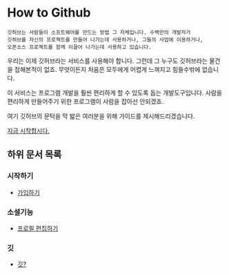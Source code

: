 How to Github
====

```
깃허브는 사람들이 소프트웨어를 만드는 방법 그 자체입니다. 수백만의 개발자가
깃허브를 자신의 프로젝트를 만들어 나가는데 사용하거나, 그들의 사업에 이용하거나,
오픈소스 프로젝트를 함께 이끌어 나가는데 사용하고 있습니다.
```

우리는 이제 깃허브라는 서비스를 사용해야 합니다. 그런데 그 누구도 깃허브라는 물건을 접해본적이 없죠. 무엇이든지 처음은 모두에게 어렵게 느껴지고 힘들수밖에 없습니다.

이 서비스는 프로그램 개발을 훨씬 편리하게 할 수 있도록 돕는 개발도구입니다. 사람을 편리하게 만들어주기 위한 프로그램이 사람을 잡아선 안되겠죠.

여기 깃허브의 문턱을 막 밟은 여러분을 위해 가이드를 제시해드리겠습니다.

[지금 시작합시다.](./social-register)

## 하위 문서 목록
### 시작하기
 * [가입하기](./social-register)


### 소셜기능
 * [프로필 편집하기](./social-profile)

### 깃
 * [깃?](#)